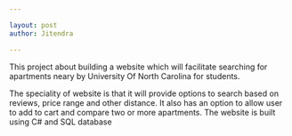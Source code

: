 ```yaml
---

layout: post
author: Jitendra

---
```


This project about building a website which will facilitate searching for apartments neary by University Of North Carolina for students.

The speciality of website is that it will provide options to search based on reviews, price range and other distance. It also has an option
to allow user to add to cart and compare two or more apartments. The website is built using C# and SQL database